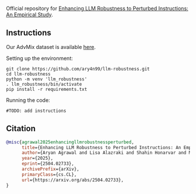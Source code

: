 Official repository for [Enhancing LLM Robustness to Perturbed Instructions: An Empirical Study](https://arxiv.org/abs/2504.02733).

## Instructions

Our AdvMix dataset is available [here](https://huggingface.co/datasets/aryanagrawal1/advmix).

Setting up the environment:
````
git clone https://github.com/ary4n99/llm-robustness.git
cd llm-robustness
python -m venv 'llm_robustness'
. llm_robustness/bin/activate
pip install -r requirements.txt
````

Running the code:
````
#TODO: add instructions
````

## Citation

````bibtex
@misc{agrawal2025enhancingllmrobustnessperturbed,
      title={Enhancing LLM Robustness to Perturbed Instructions: An Empirical Study}, 
      author={Aryan Agrawal and Lisa Alazraki and Shahin Honarvar and Marek Rei},
      year={2025},
      eprint={2504.02733},
      archivePrefix={arXiv},
      primaryClass={cs.CL},
      url={https://arxiv.org/abs/2504.02733}, 
}
````
